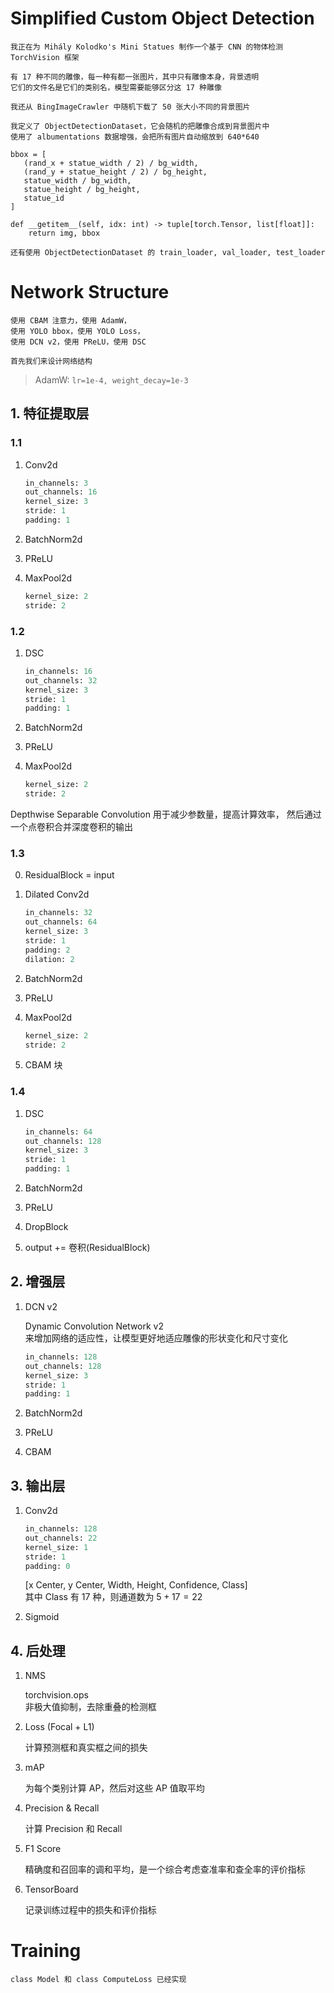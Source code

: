 # Simplified Custom Object Detection

```prompt
我正在为 Mihály Kolodko's Mini Statues 制作一个基于 CNN 的物体检测 TorchVision 框架

有 17 种不同的雕像，每一种有都一张图片，其中只有雕像本身，背景透明
它们的文件名是它们的类别名，模型需要能够区分这 17 种雕像

我还从 BingImageCrawler 中随机下载了 50 张大小不同的背景图片

我定义了 ObjectDetectionDataset，它会随机的把雕像合成到背景图片中
使用了 albumentations 数据增强，会把所有图片自动缩放到 640*640

bbox = [
   (rand_x + statue_width / 2) / bg_width,
   (rand_y + statue_height / 2) / bg_height,
   statue_width / bg_width,
   statue_height / bg_height,
   statue_id
]

def __getitem__(self, idx: int) -> tuple[torch.Tensor, list[float]]:
    return img, bbox

还有使用 ObjectDetectionDataset 的 train_loader, val_loader, test_loader
```

# Network Structure

```prompt
使用 CBAM 注意力，使用 AdamW，
使用 YOLO bbox，使用 YOLO Loss，
使用 DCN v2，使用 PReLU，使用 DSC

首先我们来设计网络结构
```

> AdamW: `lr=1e-4, weight_decay=1e-3`

## 1. 特征提取层

### 1.1

1. Conv2d

   ```python
   in_channels: 3
   out_channels: 16
   kernel_size: 3
   stride: 1
   padding: 1
   ```

2. BatchNorm2d
3. PReLU
4. MaxPool2d

   ```python
   kernel_size: 2
   stride: 2
   ```

### 1.2

1. DSC

   ```python
   in_channels: 16
   out_channels: 32
   kernel_size: 3
   stride: 1
   padding: 1
   ```

2. BatchNorm2d
3. PReLU
4. MaxPool2d

   ```python
   kernel_size: 2
   stride: 2
   ```

Depthwise Separable Convolution 用于减少参数量，提高计算效率，
然后通过一个点卷积合并深度卷积的输出

### 1.3

0. ResidualBlock = input

1. Dilated Conv2d

   ```python
   in_channels: 32
   out_channels: 64
   kernel_size: 3
   stride: 1
   padding: 2
   dilation: 2
   ```

2. BatchNorm2d
3. PReLU
4. MaxPool2d

   ```python
   kernel_size: 2
   stride: 2
   ```

5. CBAM 块

### 1.4

1. DSC

   ```python
   in_channels: 64
   out_channels: 128
   kernel_size: 3
   stride: 1
   padding: 1
   ```

2. BatchNorm2d
3. PReLU
4. DropBlock
5. output += 卷积(ResidualBlock)

## 2. 增强层

1. DCN v2

   Dynamic Convolution Network v2  
   来增加网络的适应性，让模型更好地适应雕像的形状变化和尺寸变化

   ```python
   in_channels: 128
   out_channels: 128
   kernel_size: 3
   stride: 1
   padding: 1
   ```

2. BatchNorm2d
3. PReLU
4. CBAM

## 3. 输出层

1. Conv2d

   ```python
   in_channels: 128
   out_channels: 22
   kernel_size: 1
   stride: 1
   padding: 0
   ```

   [x Center, y Center, Width, Height, Confidence, Class]  
   其中 Class 有 17 种，则通道数为 $5 + 17 = 22$

2. Sigmoid

## 4. 后处理

1. NMS

   torchvision.ops  
   非极大值抑制，去除重叠的检测框

2. Loss (Focal + L1)

   计算预测框和真实框之间的损失

3. mAP

   为每个类别计算 AP，然后对这些 AP 值取平均

4. Precision & Recall

   计算 Precision 和 Recall

5. F1 Score

   精确度和召回率的调和平均，是一个综合考虑查准率和查全率的评价指标

6. TensorBoard

   记录训练过程中的损失和评价指标

# Training

```prompt
class Model 和 class ComputeLoss 已经实现
```
